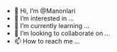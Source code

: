 - 👋 Hi, I’m @Manonlari
- 👀 I’m interested in ...
- 🌱 I’m currently learning ...
- 💞️ I’m looking to collaborate on ...
- 📫 How to reach me ...

<!---
Manonlari/Manonlari is a ✨ special ✨ repository because its `README.md` (this file) appears on your GitHub profile.
You can click the Preview link to take a look at your changes.
--->
